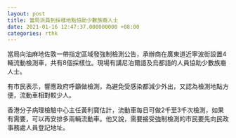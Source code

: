 ```yaml
---
layout: post
title: 當局派員到採樣地點協助少數族裔人士
date: 2021-01-16 12:47:37.000000000 +08:00
categories: rthk
---
```


當局向油麻地佐敦一帶指定區域發強制檢測公告，承辦商在廣東道近寧波街設置4輛流動檢測車，共有8個採樣位。現場有講尼泊爾語及烏都語的人員協助少數族裔人士。

有市民表示，響應政府呼籲做檢測，為避免受感染都減少外出，又認為檢測地點方便，流動車相對較少人。

香港分子病理檢驗中心主任黃利寶估計，流動車每日可做2千至3千次檢測，如果有需要，可以再安排多兩輛流動車。他又說，需要接受強制檢測的市民要先向民政事務處人員登記地址。
